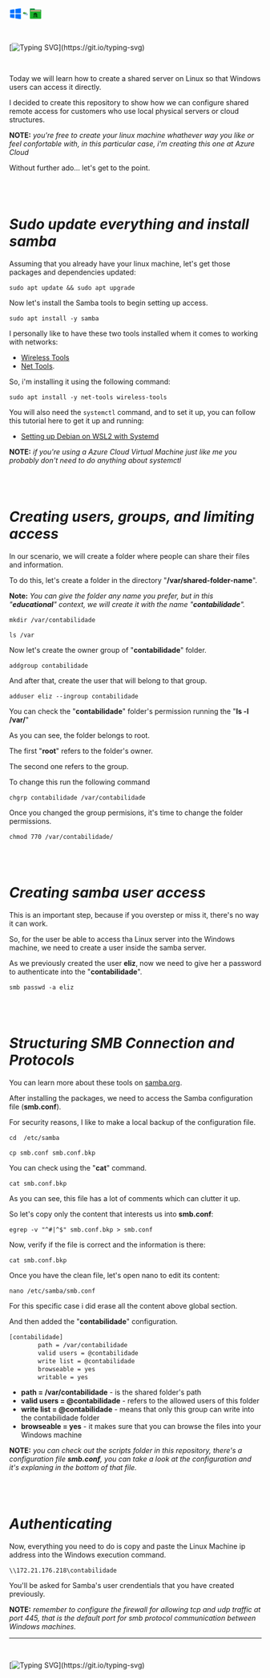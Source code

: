 <div style="display: flex; align-items: center; margin-bottom: 3%">
        <img src="assets/images/windows_logo.svg" width="5%" />
        <img src="assets/images/seta.svg" width="3%" />
        <img src="assets/images/linux_logo.svg" width="5%" />
</div>

<br/>

[![Typing SVG](https://readme-typing-svg.herokuapp.com?font=Fira+Code&color=12F700&pause=1000&random=false&width=800&lines=Sharing+files+with+Windows+through+Linux+Samba+Server.)](https://git.io/typing-svg)

<br/>

Today we will learn how to create a shared server on Linux so that Windows users can access it directly.

I decided to create this repository to show how we can configure shared remote access for customers who use local physical servers or cloud structures.

**NOTE:** _you're free to create your linux machine whathever way you like or feel confortable with, in this particular case, i'm creating this one at Azure Cloud_

Without further ado... let's get to the point.

<br/>
<br/>

# _Sudo update everything and install samba_

Assuming that you already have your linux machine, let's get those packages and dependencies updated:

````
sudo apt update && sudo apt upgrade
````

Now let's install the Samba tools to begin setting up access.

````
sudo apt install -y samba
````
I personally like to have these two tools installed whem it comes to working with networks: 

- [Wireless Tools](https://hewlettpackard.github.io/wireless-tools/Tools.html) 
- [Net Tools](https://www.kali.org/tools/net-tools/).

So, i'm installing it using the following command:

````
sudo apt install -y net-tools wireless-tools
````

You will also need the `systemctl` command, and to set it up, you can follow this tutorial here to get it up and running:

- [Setting up Debian on WSL2 with Systemd](https://avivarma1.medium.com/setting-up-debian-on-wsl2-with-systemd-fb4831dd7b82) 

**NOTE:** _if you're using a Azure Cloud Virtual Machine just like me you probably don't need to do anything about systemctl_

<br/>
<br/>

# _Creating users, groups, and limiting access_

In our scenario, we will create a folder where people can share their files and information.

To do this, let's create a folder in the directory "**/var/shared-folder-name**".

**Note:** _You can give the folder any name you prefer, but in this "**educational**" context, we will create it with the name "**contabilidade**"._

````
mkdir /var/contabilidade
````

````
ls /var
````

Now let's create the owner group of "**contabilidade**" folder.

````
addgroup contabilidade
````

And after that, create the user that will belong to that group.

````
adduser eliz --ingroup contabilidade
````

You can check the "**contabilidade**" folder's permission running the "**ls -l /var/**"

As you can see, the folder belongs to root.

The first "**root**" refers to the folder's owner.

The second one refers to the group.

To change this run the following command

````
chgrp contabilidade /var/contabilidade
````

Once you changed the group permisions, it's time to change the folder permissions.

````
chmod 770 /var/contabilidade/
````

<br/>
<br/>

# _Creating samba user access_

This is an important step, because if you overstep or miss it, there's no way it can work.

So, for the user be able to access tha Linux server into the Windows machine, we need to create a user inside the samba server.

As we previously created the user **eliz**, now we need to give her a password to authenticate into the "**contabilidade**".

````
smb passwd -a eliz
````

<br/>
<br/>


# _Structuring SMB Connection and Protocols_

You can learn more about these tools on [samba.org](https://www.samba.org/).

After installing the packages, we need to access the Samba configuration file (**smb.conf**).

For security reasons, I like to make a local backup of the configuration file.

````
cd  /etc/samba
````

````
cp smb.conf smb.conf.bkp
````

You can check using the "**cat**" command.

````
cat smb.conf.bkp
````
As you can see, this file has a lot of comments which can clutter it up.

So let's copy only the content that interests us into **smb.conf**:

`````
egrep -v "^#|^$" smb.conf.bkp > smb.conf
`````

Now, verify if the file is correct and the information is there:

````
cat smb.conf.bkp
````

Once you have the clean file, let's open nano to edit its content:

````
nano /etc/samba/smb.conf
````

For this specific case i did erase all the content above global section.

And then added the "**contabilidade**" configuration.

`````
[contabilidade]
        path = /var/contabilidade
        valid users = @contabilidade
        write list = @contabilidade
        browseable = yes
        writable = yes
`````

- **path = /var/contabilidade** - is the shared folder's path
- **valid users = @contabilidade** - refers to the allowed users of this folder
- **write list = @contabilidade** - means that only this group can write into the contabilidade folder
- **browseable = yes** - it makes sure that you can browse the files into your Windows machine

**NOTE:** _you can check out the scripts folder in this repository, there's a configuration file **smb.conf**, you can take a look at the configuration and it's explaning in the bottom of that file._


<br/>
<br/>

# _Authenticating_ 

Now, everything you need to do is copy and paste the Linux Machine ip address into the Windows execution command.

`````
\\172.21.176.218\contabilidade
`````

You'll be asked for Samba's user crendentials that you have created previously.

**NOTE:** _remember to configure the firewall for allowing tcp and udp traffic at port 445, that is the default port for smb protocol communication between Windows machines._

<hr/>
<br/>

[![Typing SVG](https://readme-typing-svg.herokuapp.com?font=Fira+Code&color=12F700&pause=1000&random=false&width=1000&lines=Thank+you+for+reading+this+...+i+hope+it+can+help+you+guys.;Happy+Hacking!)](https://git.io/typing-svg)
